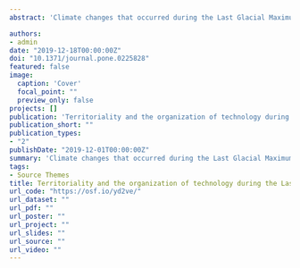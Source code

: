 ```yaml
---
abstract: 'Climate changes that occurred during the Last Glacial Maximum (LGM) had significant consequences in human eco-dynamics across Europe. Among the most striking impacts are the demographic contraction of modern humans into southern refugia and the potential formation of a population bottleneck. In Iberia and southern France transformations also included the occurrence of significant technological changes, mostly marked by the emergence of a diverse set of bifacially-shaped stone projectiles. The rapid dissemination of bifacial technologies and the geographical circumscription of specific projectile morphologies within these regions have been regarded as evidence for: (1) the existence of a system of long-distance exchange and social alliance networks; (2) the organization of human groups into cultural facies with well-defined stylistic territorial boundaries. However, the degree and modes in which cultural transmission have occurred within these territories, and how it may have influenced other domains of the adaptive systems, remains largely unknown. Using southern Iberia as a case-study, this paper presents the first quantitative approach to the organization of lithic technology and its relationship to hunter-gatherers’ territorial organization during the LGM. Similarities and dissimilarities in the presence of morphological and metric data describing lithic technologies are used as a proxy to explore modes and degrees of cultural transmission. Statistical results show that similarities in technological options are dependent on the chronology and geographical distance between sites and corroborate previous arguments for the organization of LGM settlement in Southern Iberia into discrete eco-cultural facies.'

authors:
- admin
date: "2019-12-18T00:00:00Z"
doi: "10.1371/journal.pone.0225828"
featured: false
image:
  caption: 'Cover'
  focal_point: ""
  preview_only: false
projects: []
publication: 'Territoriality and the organization of technology during the Last Glacial Maximum in southwestern Europe'
publication_short: ""
publication_types:
- "2"
publishDate: "2019-12-01T00:00:00Z"
summary: 'Climate changes that occurred during the Last Glacial Maximum (LGM) had significant consequences in human eco-dynamics across Europe. Among the most striking impacts are the demographic contraction of modern humans into southern refugia and the potential formation of a population bottleneck. In Iberia and southern France transformations also included the occurrence of significant technological changes, mostly marked by the emergence of a diverse set of bifacially-shaped stone projectiles. The rapid dissemination of bifacial technologies and the geographical circumscription of specific projectile morphologies within these regions have been regarded as evidence for: (1) the existence of a system of long-distance exchange and social alliance networks; (2) the organization of human groups into cultural facies with well-defined stylistic territorial boundaries. However, the degree and modes in which cultural transmission have occurred within these territories, and how it may have influenced other domains of the adaptive systems, remains largely unknown. Using southern Iberia as a case-study, this paper presents the first quantitative approach to the organization of lithic technology and its relationship to hunter-gatherers’ territorial organization during the LGM. Similarities and dissimilarities in the presence of morphological and metric data describing lithic technologies are used as a proxy to explore modes and degrees of cultural transmission. Statistical results show that similarities in technological options are dependent on the chronology and geographical distance between sites and corroborate previous arguments for the organization of LGM settlement in Southern Iberia into discrete eco-cultural facies.'
tags:
- Source Themes
title: Territoriality and the organization of technology during the Last Glacial Maximum in southwestern Europe
url_code: "https://osf.io/yd2ve/"
url_dataset: ""
url_pdf: ""
url_poster: ""
url_project: ""
url_slides: ""
url_source: ""
url_video: ""
---
```


